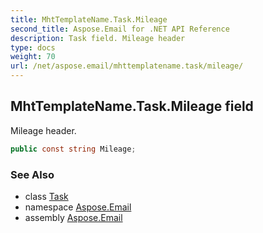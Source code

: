 ```yaml
---
title: MhtTemplateName.Task.Mileage
second_title: Aspose.Email for .NET API Reference
description: Task field. Mileage header
type: docs
weight: 70
url: /net/aspose.email/mhttemplatename.task/mileage/
---
```

## MhtTemplateName.Task.Mileage field

Mileage header.

```csharp
public const string Mileage;
```

### See Also

* class [Task](../)
* namespace [Aspose.Email](../../mhttemplatename.task/)
* assembly [Aspose.Email](../../../)


